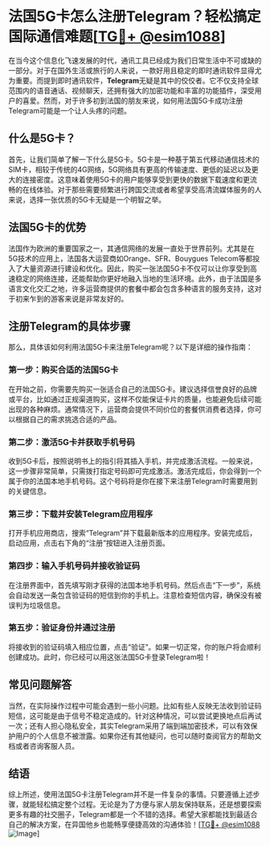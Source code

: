 # 法国5G卡怎么注册Telegram？轻松搞定国际通信难题[[TG💪+ @esim1088](https://t.me/s/esim1088)]

在当今这个信息化飞速发展的时代，通讯工具已经成为我们日常生活中不可或缺的一部分。对于在国外生活或旅行的人来说，一款好用且稳定的即时通讯软件显得尤为重要。而提到即时通讯软件，**Telegram**无疑是其中的佼佼者。它不仅支持全球范围内的语音通话、视频聊天，还拥有强大的加密功能和丰富的功能插件，深受用户的喜爱。然而，对于许多初到法国的朋友来说，如何用法国5G卡成功注册Telegram可能是一个让人头疼的问题。

## 什么是5G卡？

首先，让我们简单了解一下什么是5G卡。5G卡是一种基于第五代移动通信技术的SIM卡，相较于传统的4G网络，5G网络具有更高的传输速度、更低的延迟以及更大的连接密度。这意味着使用5G卡的用户能够享受到更快的数据下载速度和更流畅的在线体验。对于那些需要频繁进行跨国交流或者希望享受高清流媒体服务的人来说，选择一张优质的5G卡无疑是一个明智之举。

## 法国5G卡的优势

法国作为欧洲的重要国家之一，其通信网络的发展一直处于世界前列。尤其是在5G技术的应用上，法国各大运营商如Orange、SFR、Bouygues Telecom等都投入了大量资源进行建设和优化。因此，购买一张法国5G卡不仅可以让你享受到高速稳定的网络连接，还能帮助你更好地融入当地的生活环境。此外，由于法国是多语言文化交汇之地，许多运营商提供的套餐中都会包含多种语言的服务支持，这对于初来乍到的游客来说是非常友好的。

## 注册Telegram的具体步骤

那么，具体该如何利用法国5G卡来注册Telegram呢？以下是详细的操作指南：

### 第一步：购买合适的法国5G卡

在开始之前，你需要先购买一张适合自己的法国5G卡。建议选择信誉良好的品牌或平台，比如通过正规渠道购买，这样不仅能保证卡片的质量，也能避免后续可能出现的各种麻烦。通常情况下，运营商会提供不同价位的套餐供消费者选择，你可以根据自己的需求挑选合适的产品。

### 第二步：激活5G卡并获取手机号码

收到5G卡后，按照说明书上的指引将其插入手机，并完成激活流程。一般来说，这一步骤非常简单，只需拨打指定号码即可完成激活。激活完成后，你会得到一个属于你的法国本地手机号码。这个号码将是你在接下来注册Telegram时需要用到的关键信息。

### 第三步：下载并安装Telegram应用程序

打开手机应用商店，搜索“Telegram”并下载最新版本的应用程序。安装完成后，启动应用，点击右下角的“注册”按钮进入注册页面。

### 第四步：输入手机号码并接收验证码

在注册界面中，首先填写刚才获得的法国本地手机号码。然后点击“下一步”，系统会自动发送一条包含验证码的短信到你的手机上。注意检查短信内容，确保没有被误判为垃圾信息。

### 第五步：验证身份并通过注册

将接收到的验证码填入相应位置，点击“验证”。如果一切正常，你的账户将会顺利创建成功。此时，你已经可以用这张法国5G卡登录Telegram啦！

## 常见问题解答

当然，在实际操作过程中可能会遇到一些小问题。比如有些人反映无法收到验证码短信，这可能是由于信号不稳定造成的。针对这种情况，可以尝试更换地点后再试一次；还有人担心隐私安全，其实Telegram采用了端到端加密技术，可以有效保护用户的个人信息不被泄露。如果你还有其他疑问，也可以随时查阅官方的帮助文档或者咨询客服人员。

## 结语

综上所述，使用法国5G卡注册Telegram并不是一件复杂的事情。只要遵循上述步骤，就能轻松搞定整个过程。无论是为了方便与家人朋友保持联系，还是想要探索更多有趣的社交圈子，Telegram都是一个不错的选择。希望大家都能找到最适合自己的解决方案，在异国他乡也能畅享便捷高效的沟通体验！[[TG💪+ @esim1088](https://t.me/s/esim1088) ![Image](https://i.postimg.cc/4NQfJmqS/Snipaste-2025-05-13-00-14-12.png)]